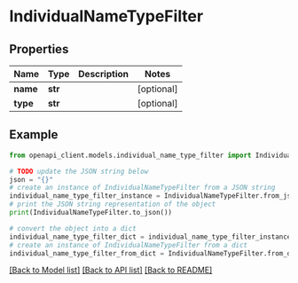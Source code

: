 # IndividualNameTypeFilter


## Properties

Name | Type | Description | Notes
------------ | ------------- | ------------- | -------------
**name** | **str** |  | [optional] 
**type** | **str** |  | [optional] 

## Example

```python
from openapi_client.models.individual_name_type_filter import IndividualNameTypeFilter

# TODO update the JSON string below
json = "{}"
# create an instance of IndividualNameTypeFilter from a JSON string
individual_name_type_filter_instance = IndividualNameTypeFilter.from_json(json)
# print the JSON string representation of the object
print(IndividualNameTypeFilter.to_json())

# convert the object into a dict
individual_name_type_filter_dict = individual_name_type_filter_instance.to_dict()
# create an instance of IndividualNameTypeFilter from a dict
individual_name_type_filter_from_dict = IndividualNameTypeFilter.from_dict(individual_name_type_filter_dict)
```
[[Back to Model list]](../README.md#documentation-for-models) [[Back to API list]](../README.md#documentation-for-api-endpoints) [[Back to README]](../README.md)


